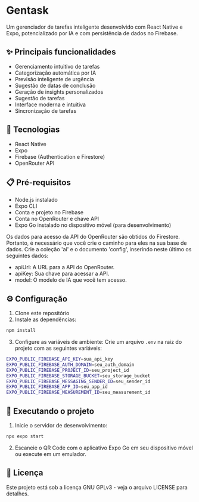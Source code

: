 # Gentask

Um gerenciador de tarefas inteligente desenvolvido com React Native e Expo, potencializado por IA e com persistência de dados no Firebase.

## ✨ Principais funcionalidades

- Gerenciamento intuitivo de tarefas
- Categorização automática por IA
- Previsão inteligente de urgência
- Sugestão de datas de conclusão
- Geração de insights personalizados
- Sugestão de tarefas
- Interface moderna e intuitiva
- Sincronização de tarefas

## 🚀 Tecnologias

- React Native
- Expo
- Firebase (Authentication e Firestore)
- OpenRouter API

## 📋 Pré-requisitos

- Node.js instalado
- Expo CLI
- Conta e projeto no Firebase
- Conta no OpenRouter e chave API
- Expo Go instalado no dispositivo móvel (para desenvolvimento)

Os dados para acesso da API do OpenRouter são obtidos do Firestore.
Portanto, é necessário que você crie o caminho para eles na sua base de dados.
Crie a coleção 'ai' e o documento 'config', inserindo neste último os seguintes dados:

- apiUrl: A URL para a API do OpenRouter.
- apiKey: Sua chave para acessar a API.
- model: O modelo de IA que você tem acesso.

## ⚙️ Configuração

1. Clone este repositório
2. Instale as dependências:

```bash
npm install
```

3. Configure as variáveis de ambiente:
   Crie um arquivo `.env` na raiz do projeto com as seguintes variáveis:

```bash
EXPO_PUBLIC_FIREBASE_API_KEY=sua_api_key
EXPO_PUBLIC_FIREBASE_AUTH_DOMAIN=seu_auth_domain
EXPO_PUBLIC_FIREBASE_PROJECT_ID=seu_project_id
EXPO_PUBLIC_FIREBASE_STORAGE_BUCKET=seu_storage_bucket
EXPO_PUBLIC_FIREBASE_MESSAGING_SENDER_ID=seu_sender_id
EXPO_PUBLIC_FIREBASE_APP_ID=seu_app_id
EXPO_PUBLIC_FIREBASE_MEASUREMENT_ID=seu_measurement_id
```

## 🚀 Executando o projeto

1. Inicie o servidor de desenvolvimento:

```bash
npx expo start
```

2. Escaneie o QR Code com o aplicativo Expo Go em seu dispositivo móvel ou execute em um emulador.

## 📄 Licença

Este projeto está sob a licença GNU GPLv3 - veja o arquivo LICENSE para detalhes.
